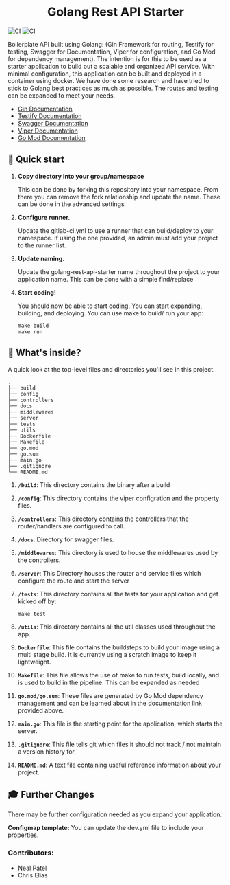 <h1 align="center">
  Golang Rest API Starter
</h1>

![CI](https://github.com/nealajpatel/golang-rest-api-starter/actions/workflows/code-ql.yaml/badge.svg?branch=main&event=push)
![CI](https://github.com/nealajpatel/golang-rest-api-starter/actions/workflows/pipeline.yaml/badge.svg?branch=main&event=push)

Boilerplate API built using Golang: (Gin Framework for routing, Testify for testing, Swagger for Documentation, Viper for configuration, and Go Mod for dependency management). The intention is for this to be used as a starter application to build out a scalable and organized API service. With minimal configuration, this application can be built and deployed in a container using docker. We have done some research and have tried to stick to Golang best practices as much as possible. The routes and testing can be expanded to meet your needs.

- [Gin Documentation](https://github.com/gin-gonic/gin)
- [Testify Documentation](https://github.com/stretchr/testify)
- [Swagger Documentation](https://swagger.io/docs/)
- [Viper Documentation](https://github.com/spf13/viper)
- [Go Mod Documentation](https://github.com/golang/go/wiki/Modules)

## 🚀 Quick start

1.  **Copy directory into your group/namespace**

    This can be done by forking this repository into your namespace. From there you can remove the fork relationship and update the name. These can be done in the advanced settings

1.  **Configure runner.**

    Update the gitlab-ci.yml to use a runner that can build/deploy to your namespace. If using the one provided, an admin must add your project to the runner list.

1.  **Update naming.**

    Update the golang-rest-api-starter name throughout the project to your application name. This can be done with a simple find/replace

1.  **Start coding!**

    You should now be able to start coding. You can start expanding, building, and deploying. You can use make to build/ run your app:

        make build
        make run

## 🧐 What's inside?

A quick look at the top-level files and directories you'll see in this project.

    .
    ├── build
    ├── config
    ├── controllers
    ├── docs
    ├── middlewares
    ├── server
    ├── tests
    ├── utils
    ├── Dockerfile
    ├── Makefile
    ├── go.mod
    ├── go.sum
    ├── main.go
    ├── .gitignore
    └── README.md

1.  **`/build`**: This directory contains the binary after a build

1.  **`/config`**: This directory contains the viper configration and the property files.

1.  **`/controllers`**: This directory contains the controllers that the router/handlers are configured to call.

1.  **`/docs`**: Directory for swagger files.

1.  **`/middlewares`**: This directory is used to house the middlewares used by the controllers.

1.  **`/server`**: This Directory houses the router and service files which configure the route and start the server

1.  **`/tests`**: This directory contains all the tests for your application and get kicked off by:

        make test

1.  **`/utils`**: This directory contains all the util classes used throughout the app.

1.  **`Dockerfile`**: This file contains the buildsteps to build your image using a multi stage build. It is currently using a scratch image to keep it lightweight.

1.  **`Makefile`**: This file allows the use of make to run tests, build locally, and is used to build in the pipeline. This can be expanded as needed

1.  **`go.mod/go.sum`**: These files are generated by Go Mod dependency management and can be learned about in the documentation link provided above.

1.  **`main.go`**: This file is the starting point for the application, which starts the server.

1.  **`.gitignore`**: This file tells git which files it should not track / not maintain a version history for.

1.  **`README.md`**: A text file containing useful reference information about your project.

## 🎓 Further Changes

There may be further configuration needed as you expand your application.

**Configmap template:** You can update the dev.yml file to include your properties.

### Contributors:

- Neal Patel
- Chris Elias
